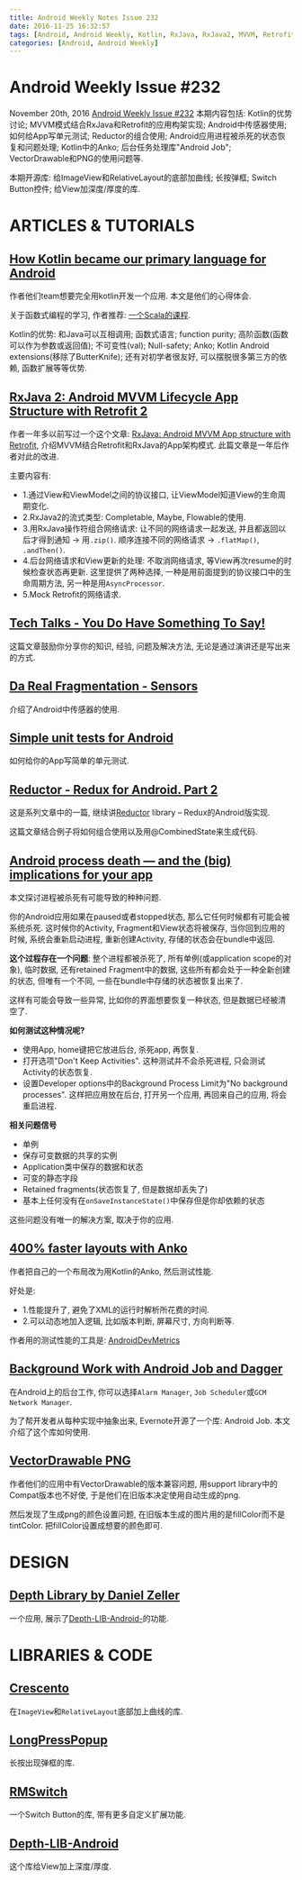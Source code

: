 ```yaml
---
title: Android Weekly Notes Issue 232
date: 2016-11-25 16:32:57
tags: [Android, Android Weekly, Kotlin, RxJava, RxJava2, MVVM, Retrofit, Sensor, Testing, Unit Test, Reductor, Redux, Process, State, Anko, VectorDrawable, PNG, Switch]
categories: [Android, Android Weekly]
---
```


# Android Weekly Issue #232
November 20th, 2016
[Android Weekly Issue #232](http://androidweekly.net/issues/issue-232)
本期内容包括: Kotlin的优势讨论; MVVM模式结合RxJava和Retrofit的应用构架实现; Android中传感器使用; 如何给App写单元测试; Reductor的组合使用; Android应用进程被杀死的状态恢复和问题处理; Kotlin中的Anko; 后台任务处理库"Android Job"; VectorDrawable和PNG的使用问题等.

本期开源库: 给ImageView和RelativeLayout的底部加曲线; 长按弹框; Switch Button控件; 给View加深度/厚度的库.

<!-- more -->

# ARTICLES & TUTORIALS
## [How Kotlin became our primary language for Android](https://medium.com/uptech-team/how-kotlin-became-our-primary-language-for-android-3af7fd6a994c#.a50t4ple8)
作者他们team想要完全用kotlin开发一个应用.
本文是他们的心得体会.

关于函数式编程的学习, 作者推荐: [一个Scala的课程](https://www.coursera.org/specializations/scala).

Kotlin的优势: 和Java可以互相调用; 函数式语言; function purity; 高阶函数(函数可以作为参数或返回值); 不可变性(val); Null-safety; Anko;  Kotlin Android extensions(移除了ButterKnife); 还有对初学者很友好, 可以摆脱很多第三方的依赖, 函数扩展等等优势.

## [RxJava 2: Android MVVM Lifecycle App Structure with Retrofit 2](https://medium.com/@manuelvicnt/rxjava2-android-mvvm-lifecycle-app-structure-with-retrofit-2-cf903849f49e#.jx3vg232m)
作者一年多以前写过一个这个文章: [RxJava: Android MVVM App structure with Retrofit](https://medium.com/@manuelvicnt/rxjava-android-mvvm-app-structure-with-retrofit-a5605fa32c00#.44uq87s6w), 介绍MVVM结合Retrofit和RxJava的App架构模式. 此篇文章是一年后作者对此的改进.

主要内容有:
- 1.通过View和ViewModel之间的协议接口, 让ViewModel知道View的生命周期变化.
- 2.RxJava2的流式类型: Completable, Maybe, Flowable的使用.
- 3.用RxJava操作符组合网络请求: 让不同的网络请求一起发送, 并且都返回以后才得到通知 -> 用`.zip()`. 顺序连接不同的网络请求 -> `.flatMap()`, `.andThen()`.
- 4.后台网络请求和View更新的处理: 不取消网络请求, 等View再次resume的时候检查状态再更新. 这里提供了两种选择, 一种是用前面提到的协议接口中的生命周期方法, 另一种是用`AsyncProcessor`.
- 5.Mock Retrofit的网络请求.

## [Tech Talks - You Do Have Something To Say!](https://medium.com/upday-devs/tech-talks-you-do-have-something-to-say-a1a0ae23fa0#.61m7x6rj8)
这篇文章鼓励你分享你的知识, 经验, 问题及解决方法,  无论是通过演讲还是写出来的方式.

## [Da Real Fragmentation - Sensors](http://pguardiola.com/blog/darealfragmentation-sensors/)
介绍了Android中传感器的使用.

## [Simple unit tests for Android](https://stfalcon.com/en/blog/post/simple-unit-tests-for-android)
如何给你的App写简单的单元测试.

## [Reductor - Redux for Android. Part 2](https://yarikx.github.io/Reductor-composition/)
这是系列文章中的一篇, 继续讲[Reductor](https://github.com/Yarikx/reductor) library – Redux的Android版实现.

这篇文章结合例子将如何组合使用以及用@CombinedState来生成代码.

## [Android process death — and the (big) implications for your app](https://medium.com/inloop/android-process-kill-and-the-big-implications-for-your-app-1ecbed4921cb#.iipoq2fne)
本文探讨进程被杀死有可能导致的种种问题.

你的Android应用如果在paused或者stopped状态, 那么它任何时候都有可能会被系统杀死. 这时候你的Activity, Fragment和View状态将被保存, 当你回到应用的时候, 系统会重新启动进程, 重新创建Activity, 存储的状态会在bundle中返回.

**这个过程存在一个问题**: 整个进程都被杀死了, 所有单例(或application scope的对象), 临时数据, 还有retained Fragment中的数据, 这些所有都会处于一种全新创建的状态, 但唯有一个不同, 一些在bundle中存储的状态被恢复出来了.

这样有可能会导致一些异常, 比如你的界面想要恢复一种状态, 但是数据已经被清空了.

**如何测试这种情况呢?**
- 使用App, home键把它放进后台, 杀死app, 再恢复.
- 打开选项"Don't Keep Activities". 这种测试并不会杀死进程, 只会测试Activity的状态恢复.
- 设置Developer options中的Background Process Limit为"No background processes". 这样把应用放在后台, 打开另一个应用, 再回来自己的应用, 将会重启进程.

**相关问题信号**
- 单例
- 保存可变数据的共享的实例
- Application类中保存的数据和状态
- 可变的静态字段
- Retained fragments(状态恢复了, 但是数据却丢失了)
- 基本上任何没有在`onSaveInstanceState()`中保存但是你却依赖的状态

这些问题没有唯一的解决方案, 取决于你的应用.

## [400% faster layouts with Anko](https://medium.com/@vergauwen.simon/400-faster-layouts-with-anko-da17f32c45dd#.bz6a3y8ql)
作者把自己的一个布局改为用Kotlin的Anko, 然后测试性能.

好处是:
- 1.性能提升了, 避免了XML的运行时解析所花费的时间.
- 2.可以动态地加入逻辑, 比如版本判断, 屏幕尺寸, 方向判断等.

作者用的测试性能的工具是: [AndroidDevMetrics](https://github.com/frogermcs/AndroidDevMetrics)


## [Background Work with Android Job and Dagger](http://www.adavis.info/2016/11/background-work-with-android-job-and.html)
在Android上的后台工作, 你可以选择`Alarm Manager`, `Job Scheduler`或`GCM Network Manager`.

为了帮开发者从每种实现中抽象出来, Evernote开源了一个库: Android Job. 本文介绍了这个库如何使用.

## [VectorDrawable PNG](https://blog.stylingandroid.com/vectordrawable-png/)
作者他们的应用中有VectorDrawable的版本兼容问题, 用support library中的Compat版本也不好使, 于是他们在旧版本决定使用自动生成的png.

然后发现了生成png的颜色设置问题, 在旧版本生成的图片用的是fillColor而不是tintColor. 把fillColor设置成想要的颜色即可.

# DESIGN
## [Depth Library by Daniel Zeller](https://www.androidexperiments.com/experiment/depth-library)
一个应用, 展示了[Depth-LIB-Android-](https://github.com/danielzeller/Depth-LIB-Android-)的功能.

# LIBRARIES & CODE
## [Crescento](https://github.com/developer-shivam/crescento/)
在`ImageView`和`RelativeLayout`底部加上曲线的库.

## [LongPressPopup](https://github.com/RiccardoMoro/LongPressPopup)
长按出现弹框的库.

## [RMSwitch](https://github.com/RiccardoMoro/RMSwitch)
一个Switch Button的库, 带有更多自定义扩展功能.

## [Depth-LIB-Android](https://github.com/danielzeller/Depth-LIB-Android-)
这个库给View加上深度/厚度.


